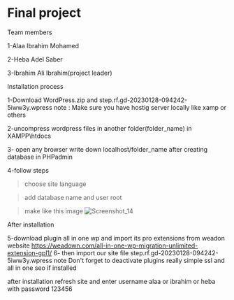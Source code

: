 # Final project
Team members

1-Alaa Ibrahim Mohamed

2-Heba Adel Saber

3-Ibrahim Ali Ibrahim(project leader)

Installation process

1-Download WordPress.zip and step.rf.gd-20230128-094242-5iww3y.wpress
note : Make sure you have  hostig server locally like xamp or others

2-uncompress wordpress files  in another folder(folder_name) in XAMPP\htdocs

3- open any browser write down localhost/folder_name after creating database in PHPadmin

4-follow steps

>choose site language 

> add database name and user root

>make like this image
![Screenshot_14](https://user-images.githubusercontent.com/76784342/215267211-37bbfa71-e334-423c-bcb8-e48f754c8fc9.png)

After installation 

5-download plugin all in one wp and import  its pro extensions from weadon website https://weadown.com/all-in-one-wp-migration-unlimited-extension-gpl1/
6- then import our site file step.rf.gd-20230128-094242-5iww3y.wpress
note Don't forget to deactivate plugins really simple ssl and all in one seo if installed

after installation refresh site and enter username alaa or ibrahim or heba with password 123456
